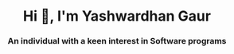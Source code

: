 <h1 align="center">Hi 👋, I'm Yashwardhan Gaur</h1>
<h3 align="center">An individual with a keen interest in Software programs</h3>

